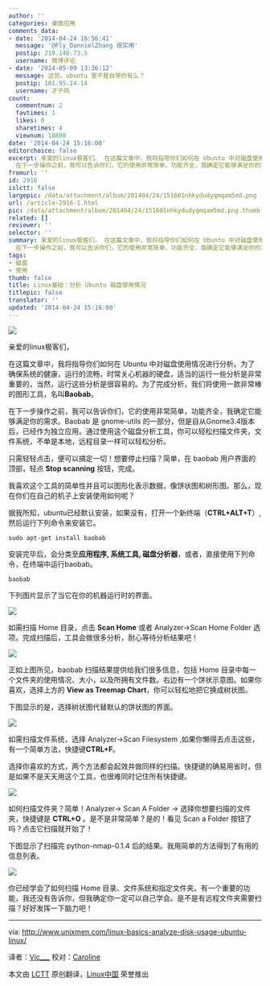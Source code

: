 ```yaml
---
author: ''
categories: 桌面应用
comments_data:
- date: '2014-04-24 16:56:41'
  message: '@Fly_DannielZhang 很实用'
  postip: 219.146.73.5
  username: 微博评论
- date: '2014-05-09 13:36:12'
  message: 这货。ubuntu 里不是自带的有么？
  postip: 101.95.14.14
  username: 才子鸣
count:
  commentnum: 2
  favtimes: 1
  likes: 0
  sharetimes: 4
  viewnum: 18808
date: '2014-04-24 15:16:00'
editorchoice: false
excerpt: 亲爱的linux极客们， 在这篇文章中，我将指导你们如何在 Ubuntu 中对磁盘使用情况进行分析。为了确保系统的健康，运行的流畅，时常关心机器的硬盘，适当的运行一些分析是非常重要的，当然，运行这些分析是很容易的。为了完成分析，我们将使用一款非常棒的图形工具，名叫Baobab。
  在下一步操作之前，我可以告诉你们，它的使用非常简单，功能齐全，我确定它能够满足你的需求。Baobab 是 gnome-utils 的一部分，但是自从Gnome3.4版本后，已经作为独立应用。通过使用这个磁盘分析工具，你可以轻松扫描文件夹，文件系统，不单是本地，远程目录
fromurl: ''
id: 2916
islctt: false
largepic: /data/attachment/album/201404/24/151601nhkydudyqmqam5md.png
url: /article-2916-1.html
pic: /data/attachment/album/201404/24/151601nhkydudyqmqam5md.png.thumb.jpg
related: []
reviewer: ''
selector: ''
summary: 亲爱的linux极客们， 在这篇文章中，我将指导你们如何在 Ubuntu 中对磁盘使用情况进行分析。为了确保系统的健康，运行的流畅，时常关心机器的硬盘，适当的运行一些分析是非常重要的，当然，运行这些分析是很容易的。为了完成分析，我们将使用一款非常棒的图形工具，名叫Baobab。
  在下一步操作之前，我可以告诉你们，它的使用非常简单，功能齐全，我确定它能够满足你的需求。Baobab 是 gnome-utils 的一部分，但是自从Gnome3.4版本后，已经作为独立应用。通过使用这个磁盘分析工具，你可以轻松扫描文件夹，文件系统，不单是本地，远程目录
tags:
- 磁盘
- 使用
thumb: false
title: Linux基础：分析 Ubuntu 磁盘使用情况
titlepic: false
translator: ''
updated: '2014-04-24 15:16:00'
---
```


![](/data/attachment/album/201404/24/151601nhkydudyqmqam5md.png)


亲爱的linux极客们，


在这篇文章中，我将指导你们如何在 Ubuntu 中对磁盘使用情况进行分析。为了确保系统的健康，运行的流畅，时常关心机器的硬盘，适当的运行一些分析是非常重要的，当然，运行这些分析是很容易的。为了完成分析，我们将使用一款非常棒的图形工具，名叫**Baobab**。


在下一步操作之前，我可以告诉你们，它的使用非常简单，功能齐全，我确定它能够满足你的需求。Baobab 是 gnome-utils 的一部分，但是自从Gnome3.4版本后，已经作为独立应用。通过使用这个磁盘分析工具，你可以轻松扫描文件夹，文件系统，不单是本地，远程目录一样可以轻松分析。


只需轻轻点击，便可以搞定一切！想要停止扫描？简单，在 baobab 用户界面的顶部，轻点 **Stop scanning** 按钮，完成。


我喜欢这个工具的简单性并且可以图形化表示数据，像饼状图和树形图。那么，现在你们在自己的机子上安装使用如何呢？


据我所知，ubuntu已经默认安装，如果没有，打开一个新终端（**CTRL+ALT+T**）,然后运行下列命令来安装它。



```
sudo apt-get install baobab

```

安装完毕后，会分类至**应用程序, 系统工具, 磁盘分析器**，或者，直接使用下列命令，在终端中运行baobab。



```
baobab

```

下列图片显示了当它在你的机器运行时的界面。


![](/data/attachment/album/201404/24/151603jsksyhqzrzw33owy.png)


如需扫描 Home 目录，点击 **Scan Home** 或者 Analyzer->Scan Home Folder 选项。完成扫描后，工具会做很多分析，耐心等待分析结果吧！


![](/data/attachment/album/201404/24/151605g7xh8uhk7a8b5suu.png)


正如上图所见，baobab 扫描结果提供给我们很多信息，包括 Home 目录中每一个文件夹的使用情况、大小，以及所拥有文件数。右边有一个饼状示意图。如果你喜欢，选择上方的 **View as Treemap Chart**，你可以轻松地把它换成树状图。


下图显示的是，选择树状图代替默认的饼状图的界面。


![](/data/attachment/album/201404/24/151608b8sbpawqbqbdduxs.png)


如需扫描文件系统，选择 Analyzer->Scan Filesystem ,如果你懒得去点击这些，有一个简单方法，快捷键**CTRL+F**。


选择你喜欢的方式，两个方法都会起效并做同样的扫描。快捷键的确易用省时，但是如果不是天天用这个工具，也很难同时记住所有快捷键。


![](/data/attachment/album/201404/24/151611ask66aazwewahoru.png)


如何扫描文件夹？简单！Analyzer-> Scan A Folder -> 选择你想要扫描的文件夹，快捷键是 **CTRL+O** 。是不是非常简单？是的！看见 Scan a Folder 按钮了吗？点击它扫描就开始了！


下图显示了扫描完 python-nmap-0.1.4 后的结果。我用简单的方法得到了有用的信息列表。


![](/data/attachment/album/201404/24/151613ziweuqvbnvtvwcnc.png)


你已经学会了如何扫描 Home 目录、文件系统和指定文件夹。有一个重要的功能，我还没有告诉你，但我确定你一定可以自己学会。是不是有远程文件夹需要扫描？好好发挥一下脑力吧！




---


via: <http://www.unixmen.com/linux-basics-analyze-disk-usage-ubuntu-linux/>


译者：[Vic\_\_\_](http://www.vicyu.net) 校对：[Caroline](https://github.com/carolinewuyan)


本文由 [LCTT](https://github.com/LCTT/TranslateProject) 原创翻译，[Linux中国](http://linux.cn/) 荣誉推出